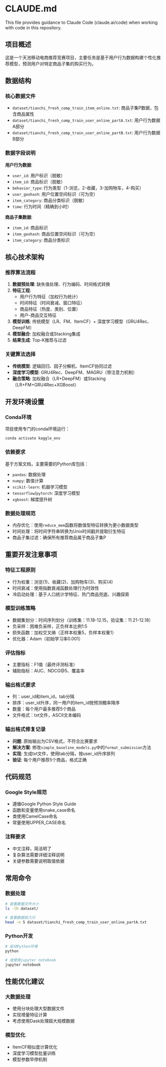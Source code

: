 # CLAUDE.md

This file provides guidance to Claude Code (claude.ai/code) when working with code in this repository.

## 项目概述

这是一个天池移动电商推荐竞赛项目，主要任务是基于用户行为数据构建个性化推荐模型，预测用户对特定商品子集的购买行为。

## 数据结构

### 核心数据文件
- `dataset/tianchi_fresh_comp_train_item_online.txt`: 商品子集P数据，包含商品属性
- `dataset/tianchi_fresh_comp_train_user_online_partA.txt`: 用户行为数据A部分
- `dataset/tianchi_fresh_comp_train_user_online_partB.txt`: 用户行为数据B部分

### 数据字段说明
**用户行为数据**:
- `user_id`: 用户标识（脱敏）
- `item_id`: 商品标识（脱敏）
- `behavior_type`: 行为类型（1-浏览，2-收藏，3-加购物车，4-购买）
- `user_geohash`: 用户位置空间标识（可为空）
- `item_category`: 商品分类标识（脱敏）
- `time`: 行为时间（精确到小时）

**商品子集数据**:
- `item_id`: 商品标识
- `item_geohash`: 商品位置空间标识（可为空）
- `item_category`: 商品分类标识

## 核心技术架构

### 推荐算法流程
1. **数据预处理**: 缺失值处理、行为编码、时间格式转换
2. **特征工程**: 
   - 用户行为特征（加权行为统计）
   - 时间特征（时间衰减、窗口特征）
   - 商品特征（热度、类别、位置）
   - 用户-商品交互特征
3. **模型训练**: 传统模型（LR、FM、ItemCF）+ 深度学习模型（GRU4Rec、DeepFM）
4. **模型融合**: 加权融合或Stacking集成
5. **结果生成**: Top-K推荐与过滤

### 关键算法选择
- **传统模型**: 逻辑回归、因子分解机、ItemCF协同过滤
- **深度学习模型**: GRU4Rec、DeepFM、MAGRU（带注意力机制）
- **融合策略**: 加权融合（LR+DeepFM）或Stacking（LR+FM+GRU4Rec+XGBoost）

## 开发环境设置

### Conda环境
项目使用专门的conda环境运行：
```bash
conda activate kaggle_env
```

### 依赖要求
基于方案文档，主要需要的Python库包括：
- `pandas`: 数据处理
- `numpy`: 数值计算
- `scikit-learn`: 机器学习模型
- `tensorflow`/`pytorch`: 深度学习模型
- `xgboost`: 梯度提升树

### 数据处理规范
- 内存优化：使用`reduce_mem`函数将数值型特征转换为更小数据类型
- 时间处理：将时间字符串转换为Unix时间戳并提取衍生特征
- 商品子集过滤：确保所有推荐商品属于商品子集P

## 重要开发注意事项

### 特征工程原则
- 行为权重：浏览(1)、收藏(2)、加购物车(3)、购买(4)
- 时间衰减：使用指数衰减函数处理行为时效性
- 冷启动处理：基于人口统计学特征、热门商品兜底、兴趣探索

### 模型训练策略
- 数据集划分：时间序列划分（训练集：11.18-12.15，验证集：11.21-12.18）
- 负采样：困难负采样，正负样本比例1:5
- 损失函数：加权交叉熵（正样本权重5，负样本权重1）
- 优化器：Adam（初始学习率0.001）

### 评估指标
- 主要指标：F1值（最终评测标准）
- 辅助指标：AUC、NDCG@5、覆盖率

### 输出格式要求
- 列：user_id和item_id，tab分隔
- 排序：user_id升序，同一用户的item_id按预测概率降序
- 数量：每个用户最多推荐5个商品
- 文件格式：txt文件，ASCII文本编码

### 输出格式修复记录
- **问题**: 原始输出为CSV格式，不符合比赛要求
- **解决方案**: 修改`simple_baseline_models.py`中的`format_submission`方法
- **实现**: 生成txt文件，使用tab分隔，按user_id升序排列
- **验证**: 每个用户推荐5个商品，格式正确

## 代码规范

### Google Style规范
- 遵循Google Python Style Guide
- 函数和变量使用snake_case命名
- 类使用CamelCase命名
- 常量使用UPPER_CASE命名

### 注释要求
- 中文注释，简洁明了
- 复杂算法需要详细注释说明
- 关键参数需要说明取值依据

## 常用命令

### 数据处理
```bash
# 查看数据文件大小
ls -lh dataset/

# 查看数据前几行
head -n 5 dataset/tianchi_fresh_comp_train_user_online_partA.txt
```

### Python开发
```bash
# 启动Python环境
python

# 或使用jupyter notebook
jupyter notebook
```

## 性能优化建议

### 大数据处理
- 使用分块处理大型数据文件
- 实现增量特征计算
- 考虑使用Dask处理超大规模数据

### 模型优化
- ItemCF相似度计算优化
- 深度学习模型批量训练
- 模型参数早停机制